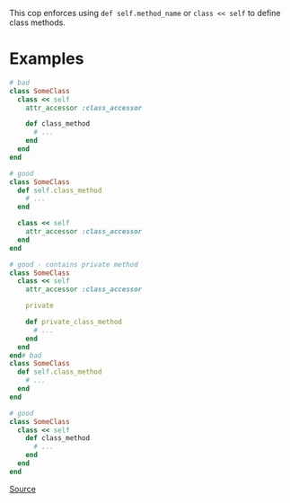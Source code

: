 
This cop enforces using `def self.method_name` or `class << self` to define class methods.

# Examples

```ruby
# bad
class SomeClass
  class << self
    attr_accessor :class_accessor

    def class_method
      # ...
    end
  end
end

# good
class SomeClass
  def self.class_method
    # ...
  end

  class << self
    attr_accessor :class_accessor
  end
end

# good - contains private method
class SomeClass
  class << self
    attr_accessor :class_accessor

    private

    def private_class_method
      # ...
    end
  end
end# bad
class SomeClass
  def self.class_method
    # ...
  end
end

# good
class SomeClass
  class << self
    def class_method
      # ...
    end
  end
end
```

[Source](http://www.rubydoc.info/gems/rubocop/RuboCop/Cop/Style/ClassMethodsDefinitions)